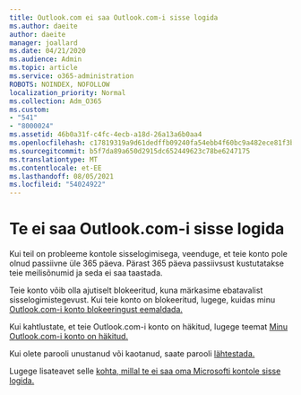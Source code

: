 ```yaml
---
title: Outlook.com ei saa Outlook.com-i sisse logida
ms.author: daeite
author: daeite
manager: joallard
ms.date: 04/21/2020
ms.audience: Admin
ms.topic: article
ms.service: o365-administration
ROBOTS: NOINDEX, NOFOLLOW
localization_priority: Normal
ms.collection: Adm_O365
ms.custom:
- "541"
- "8000024"
ms.assetid: 46b0a31f-c4fc-4ecb-a18d-26a13a6b0aa4
ms.openlocfilehash: c17819319a9d61dedffb09240fa54ebb4f60bc9a482ece81f3b72693abea3d2e
ms.sourcegitcommit: b5f7da89a650d2915dc652449623c78be6247175
ms.translationtype: MT
ms.contentlocale: et-EE
ms.lasthandoff: 08/05/2021
ms.locfileid: "54024922"
---
```

# <a name="cant-sign-in-to-outlookcom"></a>Te ei saa Outlook.com-i sisse logida

Kui teil on probleeme kontole sisselogimisega, veenduge, et teie konto pole olnud passiivne üle 365 päeva. Pärast 365 päeva passiivsust kustutatakse teie meilisõnumid ja seda ei saa taastada.
  
Teie konto võib olla ajutiselt blokeeritud, kuna märkasime ebatavalist sisselogimistegevust. Kui teie konto on blokeeritud, lugege, kuidas minu [Outlook.com-i konto blokeeringust eemaldada.](https://support.office.com/article/f4ad2701-d166-4d8b-8a6a-9af2a1f8a4c4?wt.mc_id=Office_Outlook_com_Alchemy)
  
Kui kahtlustate, et teie Outlook.com-i konto on häkitud, lugege teemat [Minu Outlook.com-i konto on häkitud.](https://support.office.com/article/35993ac5-ac2f-494e-aacb-5232dda453d8?wt.mc_id=Office_Outlook_com_Alchemy)
  
Kui olete parooli unustanud või kaotanud, saate parooli [lähtestada.](https://go.microsoft.com/fwlink/p/?LinkID=242804)
  
Lugege lisateavet selle [kohta, millal te ei saa oma Microsofti kontole sisse logida.](https://go.microsoft.com/fwlink/p/?linkid=837479)
  